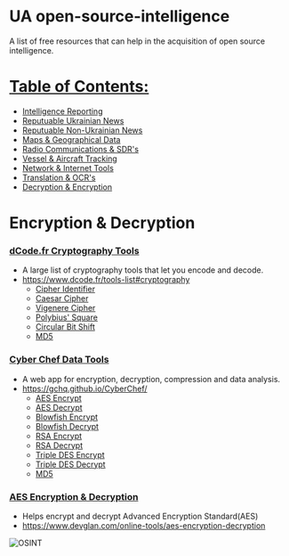 # UA open-source-intelligence
A list of free resources that can help in the acquisition of open source intelligence.

# [Table of Contents:](/README.md)
* [Intelligence Reporting](/README.md)
* [Reputuable Ukrainian News](/reputable-ukrainian-news.md)
* [Reputuable Non-Ukrainian News](/reputable-non-ukrainian-news.md)
* [Maps & Geographical Data](/maps-geographical-data.md)
* [Radio Communications & SDR's](/radio-communications.md)
* [Vessel & Aircraft Tracking](/vessel-aircraft-tracking.md)
* [Network & Internet Tools](/network-internet.md)
* [Translation & OCR's](/translation-ocr.md)
* [Decryption & Encryption](/encryption-decryption.md)

# Encryption & Decryption

### [dCode.fr Cryptography Tools](https://www.dcode.fr/tools-list#cryptography)
* A large list of cryptography tools that let you encode and decode.
* https://www.dcode.fr/tools-list#cryptography
  * [Cipher Identifier](https://www.dcode.fr/cipher-identifier)
  * [Caesar Cipher](https://www.dcode.fr/caesar-cipher)
  * [Vigenere Cipher](https://www.dcode.fr/vigenere-cipher)
  * [Polybius' Square](https://www.dcode.fr/polybius-cipher)
  * [Circular Bit Shift](https://www.dcode.fr/circular-bit-shift)
  * [MD5](https://www.dcode.fr/md5-hash)

### [Cyber Chef Data Tools](https://gchq.github.io/CyberChef/)
* A web app for encryption, decryption, compression and data analysis.
* https://gchq.github.io/CyberChef/
  * [AES Encrypt](https://gchq.github.io/CyberChef/#recipe=AES_Encrypt())
  * [AES Decrypt](https://gchq.github.io/CyberChef/#recipe=AES_Decrypt())
  * [Blowfish Encrypt](https://gchq.github.io/CyberChef/#recipe=Blowfish_Encrypt())
  * [Blowfish Decrypt](https://gchq.github.io/CyberChef/#recipe=Blowfish_Decrypt())
  * [RSA Encrypt](https://gchq.github.io/CyberChef/#recipe=RSA_Encrypt())
  * [RSA Decrypt](https://gchq.github.io/CyberChef/#recipe=RSA_Decrypt())
  * [Triple DES Encrypt](https://gchq.github.io/CyberChef/#recipe=Triple_DES_Encrypt())
  * [Triple DES Decrypt](https://gchq.github.io/CyberChef/#recipe=Triple_DES_Decrypt())
  * [MD5](https://gchq.github.io/CyberChef/#recipe=MD5())

### [AES Encryption & Decryption](https://www.devglan.com/online-tools/aes-encryption-decryption)
* Helps encrypt and decrypt Advanced Encryption Standard(AES)
* https://www.devglan.com/online-tools/aes-encryption-decryption

![OSINT](https://raw.githubusercontent.com/jaybitdesign/open-source-intelligence/main/osint.png)